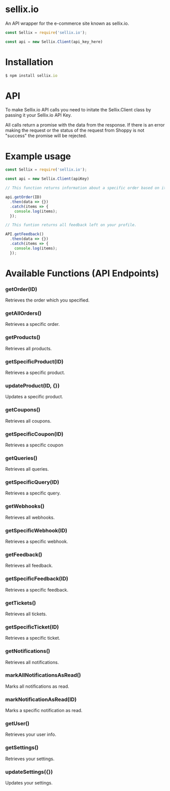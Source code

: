 # sellix.io
An API wrapper for the e-commerce site known as sellix.io.

```js
const Sellix = require('sellix.io');

const api = new Sellix.Client(api_key_here)
```

# Installation
```javascript
$ npm install sellix.io
```

# API
To make Sellix.io API calls you need to initate the Sellix.Client class by passing it your Sellix.io API Key.

All calls return a promise with the data from the response. If there is an error making the request or the status of the request from Shoppy is not "success" the promise will be rejected.

# Example usage
```javascript
const Sellix = require('sellix.io');

const api = new Sellix.Client(apiKey)

// This function returns information about a specific order based on it's ID.

api.getOrder(ID)
  .then(data => {})
  .catch(items => {
	console.log(items);
  });

// This funtion returns all feedback left on your profile.

API.getFeedback()
  .then(data => {})
  .catch(items => {
	console.log(items);
  });
```

# Available Functions (API Endpoints)

### getOrder(ID)
Retrieves the order which you specified.

### getAllOrders()
Retrieves a specific order.

### getProducts()
Retrieves all products.

### getSpecificProduct(ID)
Retrieves a specific product.

### updateProduct(ID, {})
Updates a specific product.

### getCoupons()
Retrieves all coupons.

### getSpecificCoupon(ID)
Retrieves a specific coupon

### getQueries()
Retrieves all queries.

### getSpecificQuery(ID)
Retrieves a specific query.

### getWebhooks()
Retrieves all webhooks.

### getSpecificWebhook(ID)
Retrieves a specific webhook.

### getFeedback()
Retrieves all feedback.

### getSpecificFeedback(ID)
Retrieves a specific feedback.

### getTickets()
Retrieves all tickets.

### getSpecificTicket(ID)
Retrieves a specific ticket.

### getNotifications()
Retrieves all notifications.

### markAllNotificationsAsRead()
Marks all notifications as read.

### markNotificationAsRead(ID)
Marks a specific notification as read.

### getUser()
Retrieves your user info.

### getSettings()
Retrieves your settings.

### updateSettings({})
Updates your settings.